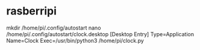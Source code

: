 # rasberripi
mkdir /home/pi/.config/autostart
nano /home/pi/.config/autostart/clock.desktop
[Desktop Entry]
Type=Application
Name=Clock
Exec=/usr/bin/python3 /home/pi/clock.py

